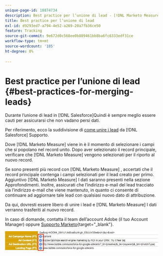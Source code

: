 ```yaml
---
unique-page-id: 18874734
description: Best practice per l’unione di lead - [!DNL Marketo Measure]
title: Best practice per l’unione di lead
exl-id: d9293ed7-a794-4e52-a269-20a7fb36ce50
feature: Tracking
source-git-commit: 9e672d0c568ee0b889461bb8ba6fc6333edf31ce
workflow-type: tm+mt
source-wordcount: '185'
ht-degree: 0%

---
```


# Best practice per l’unione di lead {#best-practices-for-merging-leads}

Durante l’unione di lead in [!DNL Salesforce]Quindi è sempre meglio essere cauti per assicurarsi che non vadano persi dati.

Per riferimento, ecco la suddivisione di [come unire i lead](https://help.salesforce.com/s/articleView?id=leads_merge.htm&amp;language=en_US&amp;type=5) da [!DNL Salesforce] Supporto.

Dove [!DNL Marketo Measure] viene in è il momento di selezionare i campi che si popolano nel record unito. Dopo aver selezionato il record principale, verificare che [!DNL Marketo Measure] vengono selezionati per il riporto al nuovo record.

Se sono presenti più record con [!DNL Marketo Measure] , accertati che il record principale contenga i campi selezionati per il lead creato per primo. Aggiuntivo [!DNL Marketo Measure] I dati saranno presenti nella sezione Approfondimenti. Inoltre, assicurati che l’indirizzo e-mail del lead tracciato sia l’indirizzo e-mail che viene mantenuto, in quanto ci consente di continuare ad aggiornare tale lead con qualsiasi nuovo dato di attribuzione.

Da qui, dovresti essere libero di unire i lead e [!DNL Marketo Measure] I dati verranno trasferiti al nuovo record.

In caso di domande, contatta il team dell’account Adobe (il tuo Account Manager) oppure [Supporto Marketo](https://nation.marketo.com/t5/support/ct-p/Support){target="_blank"}.

![](assets/1.jpg)
